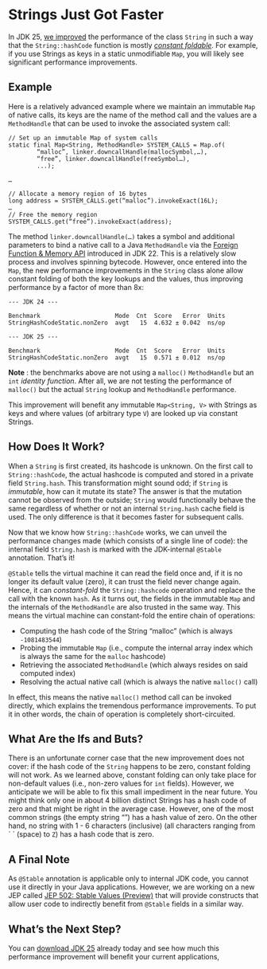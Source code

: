 # Strings Just Got Faster

In JDK 25, [we improved](https://github.com/openjdk/jdk/pull/24625) the performance of the class `String` in such a way that the `String::hashCode` function is mostly [_constant foldable_](https://en.wikipedia.org/wiki/Constant_folding). For example, if you use Strings as keys in a static unmodifiable `Map`, you will likely see significant performance improvements.

## Example

Here is a relatively advanced example where we maintain an immutable `Map` of native calls, its keys are the name of the method call and the values are a `MethodHandle` that can be used to invoke the associated system call:

    // Set up an immutable Map of system calls
    static final Map<String, MethodHandle> SYSTEM_CALLS = Map.of(
            “malloc”, linker.downcallHandle(mallocSymbol,…),
            “free”, linker.downcallHandle(freeSymbol…),
            ...);
    
    …
    
    // Allocate a memory region of 16 bytes
    long address = SYSTEM_CALLS.get(“malloc”).invokeExact(16L);
    …
    // Free the memory region
    SYSTEM_CALLS.get(“free”).invokeExact(address);
    
    

The method `linker.downcallHandle(…)` takes a symbol and additional parameters to bind a native call to a Java `MethodHandle` via the [Foreign Function & Memory API](https://openjdk.org/jeps/454) introduced in JDK 22. This is a relatively slow process and involves spinning bytecode. However, once entered into the `Map`, the new performance improvements in the `String` class alone allow constant folding of both the key lookups and the values, thus improving performance by a factor of more than 8x:

    --- JDK 24 ---
    
    Benchmark                     Mode  Cnt  Score   Error  Units
    StringHashCodeStatic.nonZero  avgt   15  4.632 ± 0.042  ns/op
    
    --- JDK 25 ---
    
    Benchmark                     Mode  Cnt  Score   Error  Units
    StringHashCodeStatic.nonZero  avgt   15  0.571 ± 0.012  ns/op
    

**Note** : the benchmarks above are not using a `malloc()` `MethodHandle` but an `int` _identity function_. After all, we are not testing the performance of `malloc()` but the actual `String` lookup and `MethodHandle` performance.

This improvement will benefit any immutable `Map<String, V>` with Strings as keys and where values (of arbitrary type `V`) are looked up via constant Strings.

## How Does It Work?

When a `String` is first created, its hashcode is unknown. On the first call to `String::hashCode`, the actual hashcode is computed and stored in a private field `String.hash`. This transformation might sound odd; if `String` is _immutable_, how can it mutate its state? The answer is that the mutation cannot be observed from the outside; `String` would functionally behave the same regardless of whether or not an internal `String.hash` cache field is used. The only difference is that it becomes faster for subsequent calls.

Now that we know how `String::hashCode` works, we can unveil the performance changes made (which consists of a single line of code): the internal field `String.hash` is marked with the JDK-internal `@Stable` annotation. That’s it!

`@Stable` tells the virtual machine it can read the field once and, if it is no longer its default value (zero), it can trust the field never change again. Hence, it can _constant-fold_ the `String::hashcode` operation and replace the call with the known `hash`. As it turns out, the fields in the immutable `Map` and the internals of the `MethodHandle` are also trusted in the same way. This means the virtual machine can constant-fold the entire chain of operations:

*   Computing the hash code of the String “malloc” (which is always `-1081483544`)
*   Probing the immutable `Map` (i.e., compute the internal array index which is always the same for the `malloc` hashcode)
*   Retrieving the associated `MethodHandle` (which always resides on said computed index)
*   Resolving the actual native call (which is always the native `malloc()` call)

In effect, this means the native `malloc()` method call can be invoked directly, which explains the tremendous performance improvements. To put it in other words, the chain of operation is completely short-circuited.

## What Are the Ifs and Buts?

There is an unfortunate corner case that the new improvement does not cover: if the hash code of the `String` happens to be zero, constant folding will not work. As we learned above, constant folding can only take place for non-default values (i.e., non-zero values for `int` fields). However, we anticipate we will be able to fix this small impediment in the near future. You might think only one in about 4 billion distinct Strings has a hash code of zero and that might be right in the average case. However, one of the most common strings (the empty string “”) has a hash value of zero. On the other hand, no string with 1 - 6 characters (inclusive) (all characters ranging from \` \` (space) to `Z`) has a hash code that is zero.

## A Final Note

As `@Stable` annotation is applicable only to internal JDK code, you cannot use it directly in your Java applications. However, we are working on a new JEP called [JEP 502: Stable Values (Preview)](https://openjdk.org/jeps/502) that will provide constructs that allow user code to indirectly benefit from `@Stable` fields in a similar way.

## What’s the Next Step?

You can [download JDK 25](https://jdk.java.net/) already today and see how much this performance improvement will benefit your current applications,
